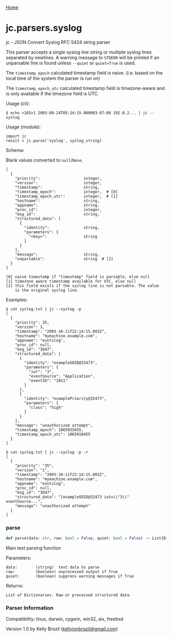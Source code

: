 [Home](https://kellyjonbrazil.github.io/jc/)
<a id="jc.parsers.syslog"></a>

# jc.parsers.syslog

jc - JSON Convert Syslog RFC 5424 string parser

This parser accepts a single syslog line string or multiple syslog lines
separated by newlines. A warning message to `STDERR` will be printed if an
unparsable line is found unless `--quiet` or `quiet=True` is used.

The `timestamp_epoch` calculated timestamp field is naive. (i.e. based on
the local time of the system the parser is run on)

The `timestamp_epoch_utc` calculated timestamp field is timezone-aware and
is only available if the timezone field is UTC.

Usage (cli):

    $ echo <165>1 2003-08-24T05:14:15.000003-07:00 192.0.2... | jc --syslog

Usage (module):

    import jc
    result = jc.parse('syslog', syslog_string)

Schema:

Blank values converted to `null`/`None`.

    [
      {
        "priority":                   integer,
        "version":                    integer,
        "timestamp":                  string,
        "timestamp_epoch":            integer,  # [0]
        "timestamp_epoch_utc":        integer,  # [1]
        "hostname":                   string,
        "appname":                    string,
        "proc_id":                    integer,
        "msg_id":                     string,
        "structured_data": [
          {
            "identity":               string,
            "parameters": {
              "<key>":                string
            }
          }
        ],
        "message":                    string,
        "unparsable":                 string  # [2]
      }
    ]

    [0] naive timestamp if "timestamp" field is parsable, else null
    [1] timezone aware timestamp available for UTC, else null
    [2] this field exists if the syslog line is not parsable. The value
        is the original syslog line.

Examples:

    $ cat syslog.txt | jc --syslog -p
    [
      {
        "priority": 35,
        "version": 1,
        "timestamp": "2003-10-11T22:14:15.003Z",
        "hostname": "mymachine.example.com",
        "appname": "evntslog",
        "proc_id": null,
        "msg_id": "ID47",
        "structured_data": [
          {
            "identity": "exampleSDID@32473",
            "parameters": {
              "iut": "3",
              "eventSource": "Application",
              "eventID": "1011"
            }
          },
          {
            "identity": "examplePriority@32473",
            "parameters": {
              "class": "high"
            }
          }
        ],
        "message": "unauthorized attempt",
        "timestamp_epoch": 1065935655,
        "timestamp_epoch_utc": 1065910455
      }
    ]

    $ cat syslog.txt | jc --syslog -p -r
    [
      {
        "priority": "35",
        "version": "1",
        "timestamp": "2003-10-11T22:14:15.003Z",
        "hostname": "mymachine.example.com",
        "appname": "evntslog",
        "proc_id": null,
        "msg_id": "ID47",
        "structured_data": "[exampleSDID@32473 iut=\\"3\\" eventSource...",
        "message": "unauthorized attempt"
      }
    ]

<a id="jc.parsers.syslog.parse"></a>

### parse

```python
def parse(data: str, raw: bool = False, quiet: bool = False) -> List[Dict]
```

Main text parsing function

Parameters:

    data:        (string)  text data to parse
    raw:         (boolean) unprocessed output if True
    quiet:       (boolean) suppress warning messages if True

Returns:

    List of Dictionaries. Raw or processed structured data.

### Parser Information
Compatibility:  linux, darwin, cygwin, win32, aix, freebsd

Version 1.0 by Kelly Brazil (kellyjonbrazil@gmail.com)
